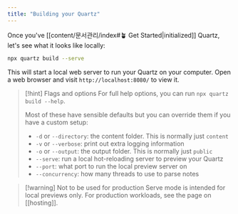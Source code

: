 ```yaml
---
title: "Building your Quartz"
---
```


Once you've [[content/문서관리/index#🪴 Get Started|initialized]] Quartz, let's see what it looks like locally:

```bash
npx quartz build --serve
```

This will start a local web server to run your Quartz on your computer. Open a web browser and visit `http://localhost:8080/` to view it.

> [!hint] Flags and options
> For full help options, you can run `npx quartz build --help`.
>
> Most of these have sensible defaults but you can override them if you have a custom setup:
>
> - `-d` or `--directory`: the content folder. This is normally just `content`
> - `-v` or `--verbose`: print out extra logging information
> - `-o` or `--output`: the output folder. This is normally just `public`
> - `--serve`: run a local hot-reloading server to preview your Quartz
> - `--port`: what port to run the local preview server on
> - `--concurrency`: how many threads to use to parse notes

> [!warning] Not to be used for production
> Serve mode is intended for local previews only.
> For production workloads, see the page on [[hosting]].
